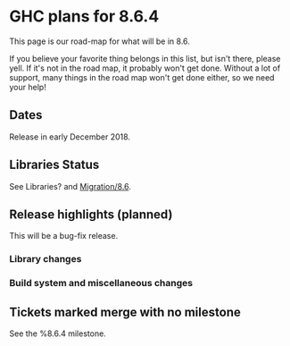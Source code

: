 # GHC plans for 8.6.4


This page is our road-map for what will be in 8.6.  


If you believe your favorite thing belongs in this list, but isn't there, please yell.  If it's not in the road map, it probably won't get done.  Without a lot of support, many things in the road map won't get done either, so we need your help!

## Dates


Release in early December 2018.

## Libraries Status


See Libraries? and [Migration/8.6](migration/8.6).

## Release highlights (planned)


This will be a bug-fix release.


### Library changes


### Build system and miscellaneous changes


## Tickets marked merge with no milestone


See the %8.6.4 milestone.



